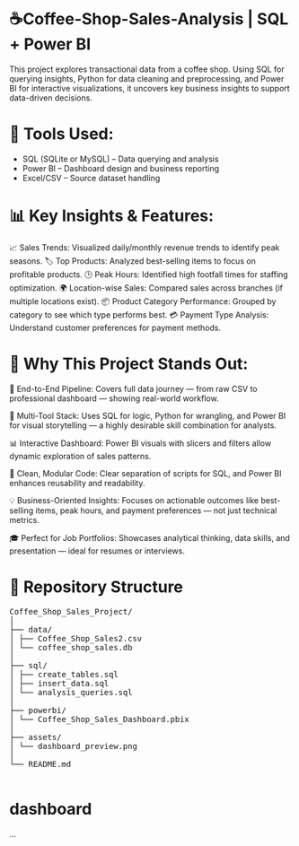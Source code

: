 # ☕Coffee-Shop-Sales-Analysis | SQL +  Power BI 
This project explores transactional data from a coffee shop. Using SQL for querying insights, Python for data cleaning and preprocessing, and Power BI for interactive visualizations, it uncovers key business insights to support data-driven decisions.

# 🔧 Tools Used:
- SQL (SQLite or MySQL) – Data querying and analysis
- Power BI – Dashboard design and business reporting
- Excel/CSV – Source dataset handling

# 📊 Key Insights & Features:
  📈 Sales Trends: Visualized daily/monthly revenue trends to identify peak seasons.
  🏷️ Top Products: Analyzed best-selling items to focus on profitable products.
  🕒 Peak Hours: Identified high footfall times for staffing optimization.
  🌍 Location-wise Sales: Compared sales across branches (if multiple locations exist).
  📦 Product Category Performance: Grouped by category to see which type performs best.
  💳 Payment Type Analysis: Understand customer preferences for payment methods.

# 🌟 Why This Project Stands Out:
  🔄 End-to-End Pipeline: Covers full data journey — from raw CSV to professional dashboard — showing real-world workflow.

  🧠 Multi-Tool Stack: Uses SQL for logic, Python for wrangling, and Power BI for visual storytelling — a highly desirable skill combination for analysts.

  📊 Interactive Dashboard: Power BI visuals with slicers and filters allow dynamic exploration of sales patterns.

  🧹 Clean, Modular Code: Clear separation of scripts for SQL, and Power BI enhances reusability and readability.

  💡 Business-Oriented Insights: Focuses on actionable outcomes like best-selling items, peak hours, and payment preferences — not just technical metrics.

  🎓 Perfect for Job Portfolios: Showcases analytical thinking, data skills, and presentation — ideal for resumes or interviews.

  # 📁 Repository Structure
  <Pre>
Coffee_Shop_Sales_Project/
│
├── data/
│ ├── Coffee_Shop_Sales2.csv
│ └── coffee_shop_sales.db
│
├── sql/
│ ├── create_tables.sql
│ ├── insert_data.sql
│ └── analysis_queries.sql
│
├── powerbi/
│ └── Coffee_Shop_Sales_Dashboard.pbix
│
├── assets/
│ └── dashboard_preview.png
│
└── README.md
  </Pre>
# dashboard

...



